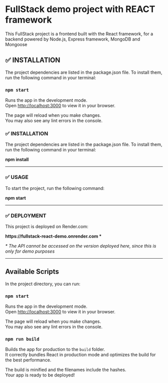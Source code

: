  
<h1> FullStack demo project with REACT framework </h1>
This FullStack project is a frontend built with the React framework, for a backend powered by Node.js, Express framework, MongoDB and  Mongoose

## ✅ INSTALLATION

The project dependencies are listed in the package.json file. To install them, run the following command in your terminal:
### `npm start`

Runs the app in the development mode.\
Open [http://localhost:3000](http://localhost:3000) to view it in your browser.

The page will reload when you make changes.\
You may also see any lint errors in the console.


<h3> ✅ INSTALLATION </h3>
<p> The project dependencies are listed in the package.json file. To install them, run the following command in your terminal: </p>
<p><b>npm install</b></p>
<hr>
<h3> ✅ USAGE</h3>
<p>To start the project, run the following command:</p>
<p style="background-color: "grey";><b>npm start</b><p>
<hr>
<h3> ✅ DEPLOYMENT</h3>
<p>This project is deployed on Render.com:<p>
<p><b>https://fullstack-react-demo.onrender.com *</b></p>
<p><i>* The API cannot be accessed on the version deployed here, since this is only for demo purposes</i></p>
<hr>

## Available Scripts

In the project directory, you can run:
### `npm start`

Runs the app in the development mode.\
Open [http://localhost:3000](http://localhost:3000) to view it in your browser.

The page will reload when you make changes.\
You may also see any lint errors in the console.


### `npm run build`

Builds the app for production to the `build` folder.\
It correctly bundles React in production mode and optimizes the build for the best performance.

The build is minified and the filenames include the hashes.\
Your app is ready to be deployed!

